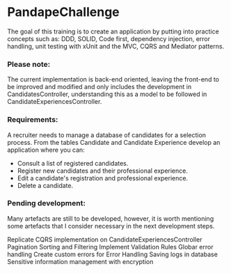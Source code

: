 # PandapeChallenge

The goal of this training is to create an application by putting into practice concepts such as:
DDD, SOLID, Code first, dependency injection, error handling, unit testing with xUnit and the MVC, CQRS and Mediator patterns.

### Please note: 

The current implementation is back-end oriented, leaving the front-end to be improved and modified and
only includes the development in CandidatesController, understanding this as a model to be followed in CandidateExperiencesController. 

### Requirements: 

A recruiter needs to manage a database of candidates for a selection process. 
From the tables Candidate and Candidate Experience develop an application where you can:

- Consult a list of registered candidates. 
- Register new candidates and their professional experience. 
- Edit a candidate's registration and professional experience. 
- Delete a candidate.


### Pending development: 

Many artefacts are still to be developed, however, it is worth mentioning some artefacts that I consider necessary in the next development steps. 

Replicate CQRS implementation on CandidateExperiencesController
Pagination Sorting and Filtering
Implement Validation Rules 
Globar error handling 
Create custom errors for Error Handling
Saving logs in database 
Sensitive information management with encryption